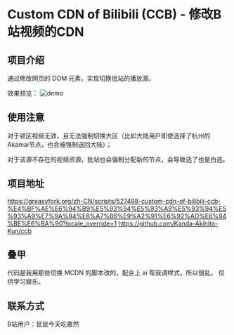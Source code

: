 # Custom CDN of Bilibili (CCB) - 修改B站视频的CDN



## 项目介绍

通过修改网页的 DOM 元素，实现切换批站的播放源。

效果预览：
<img src="https://greasyfork.org/rails/active_storage/blobs/redirect/eyJfcmFpbHMiOnsiZGF0YSI6MTY4MjIxLCJwdXIiOiJibG9iX2lkIn19--88ee3af8149609db8dacfe42cc914f50bddbf0d2/demo.png?locale=zh-CN&locale_override=1" alt="demo" title="demo">


## 使用注意

对于锁区视频无效，且无法强制切换大区（比如大陆用户即使选择了杭州的Akamai节点，也会被强制送回大陆）；

对于该源不存在的视频资源，批站也会强制分配新的节点，会导致选了也是白选。


## 项目地址
https://greasyfork.org/zh-CN/scripts/527498-custom-cdn-of-bilibili-ccb-%E4%BF%AE%E6%94%B9%E5%93%94%E5%93%A9%E5%93%94%E5%93%A9%E7%9A%84%E8%A7%86%E9%A2%91%E6%92%AD%E6%94%BE%E6%BA%90?locale_override=1
https://github.com/Kanda-Akihito-Kun/ccb


## 叠甲

代码是我用那些切换 MCDN 的脚本改的，配合上 ai 帮我调样式，所以很乱。
仅供学习娱乐。


## 联系方式

B站用户：鼠鼠今天吃嘉然